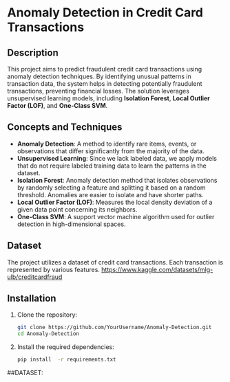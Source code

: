 # Anomaly Detection in Credit Card Transactions

## Description
This project aims to predict fraudulent credit card transactions using anomaly detection techniques. By identifying unusual patterns in transaction data, the system helps in detecting potentially fraudulent transactions, preventing financial losses. The solution leverages unsupervised learning models, including **Isolation Forest**, **Local Outlier Factor (LOF)**, and **One-Class SVM**.

## Concepts and Techniques
- **Anomaly Detection**: A method to identify rare items, events, or observations that differ significantly from the majority of the data.
- **Unsupervised Learning**: Since we lack labeled data, we apply models that do not require labeled training data to learn the patterns in the dataset.
- **Isolation Forest**: Anomaly detection method that isolates observations by randomly selecting a feature and splitting it based on a random threshold. Anomalies are easier to isolate and have shorter paths.
- **Local Outlier Factor (LOF)**: Measures the local density deviation of a given data point concerning its neighbors.
- **One-Class SVM**: A support vector machine algorithm used for outlier detection in high-dimensional spaces.

## Dataset
The project utilizes a dataset of credit card transactions. Each transaction is represented by various features.
https://www.kaggle.com/datasets/mlg-ulb/creditcardfraud

## Installation
1. Clone the repository:
   ```bash
   git clone https://github.com/YourUsername/Anomaly-Detection.git
   cd Anomaly-Detection
2. Install the required dependencies:
   ```bash
   pip install  -r requirements.txt


##DATASET:


